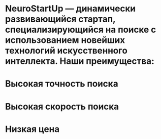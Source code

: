 # NeuroStartUp — динамически развивающийся стартап, специализирующийся на поиске с использованием новейших технологий искусственного интеллекта. Наши преимущества:
# Высокая точность поиска
# Высокая скорость поиска
# Низкая цена